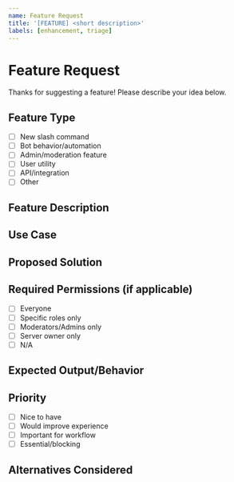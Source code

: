 ```yaml
---
name: Feature Request
title: '[FEATURE] <short description>'
labels: [enhancement, triage]
---
```


# Feature Request

Thanks for suggesting a feature! Please describe your idea below.

## Feature Type

- [ ] New slash command
- [ ] Bot behavior/automation
- [ ] Admin/moderation feature
- [ ] User utility
- [ ] API/integration
- [ ] Other

## Feature Description

<!-- What feature would you like to see? -->

## Use Case

<!-- Why do you need this feature? What problem does it solve? -->

## Proposed Solution

<!-- How do you envision this working? If a command: `/command [params]` Example: `/poll "What's for lunch?" "Pizza" "Burgers"` Otherwise: Describe user interactions and expected behavior -->

## Required Permissions (if applicable)

- [ ] Everyone
- [ ] Specific roles only
- [ ] Moderators/Admins only
- [ ] Server owner only
- [ ] N/A

## Expected Output/Behavior

<!-- What should the bot respond with or how should it behave? Embed, plain message, reaction, automated action, etc. -->

## Priority

- [ ] Nice to have
- [ ] Would improve experience
- [ ] Important for workflow
- [ ] Essential/blocking

## Alternatives Considered

<!-- Any other approaches you've thought about? -->
